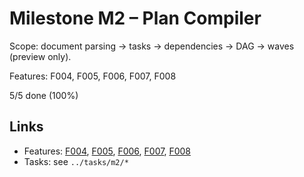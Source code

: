 # Milestone M2 – Plan Compiler

Scope: document parsing → tasks → dependencies → DAG → waves (preview only).

Features: F004, F005, F006, F007, F008

<!-- PROGRESS:START M2 -->
5/5 done (100%)
<!-- PROGRESS:END M2 -->

## Links
- Features: [F004](../features/F004-feature-extraction.md), [F005](../features/F005-task-generation.md), [F006](../features/F006-dependency-inference.md), [F007](../features/F007-dag-build-and-reduction.md), [F008](../features/F008-wave-simulation.md)
- Tasks: see `../tasks/m2/*`
